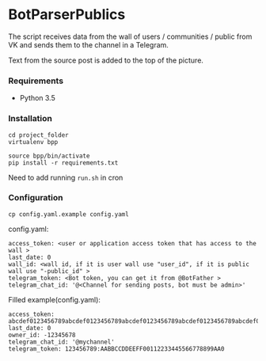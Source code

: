 # BotParserPublics

The script receives data from the wall of users / communities / public from VK and sends them to the channel in a Telegram.

Text from the source post is added to the top of the picture.

### Requirements

* Python 3.5

### Installation
    cd project_folder
    virtualenv bpp
    
    source bpp/bin/activate
    pip install -r requirements.txt
    
Need to add running `run.sh` in cron

### Configuration
    cp config.yaml.example config.yaml


config.yaml:
    
    access_token: <user or application access token that has access to the wall >
    last_date: 0
    wall_id: <wall id, if it is user wall use "user_id", if it is public wall use "-public_id" >
    telegram_token: <Bot token, you can get it from @BotFather >
    telegram_chat_id: '@<Channel for sending posts, bot must be admin>'


Filled example(config.yaml):

    access_token: abcdef0123456789abcdef0123456789abcdef0123456789abcdef0123456789abcdef0
    last_date: 0
    owner_id: -12345678
    telegram_chat_id: '@mychannel'
    telegram_token: 123456789:AABBCCDDEEFF00112233445566778899AA0
